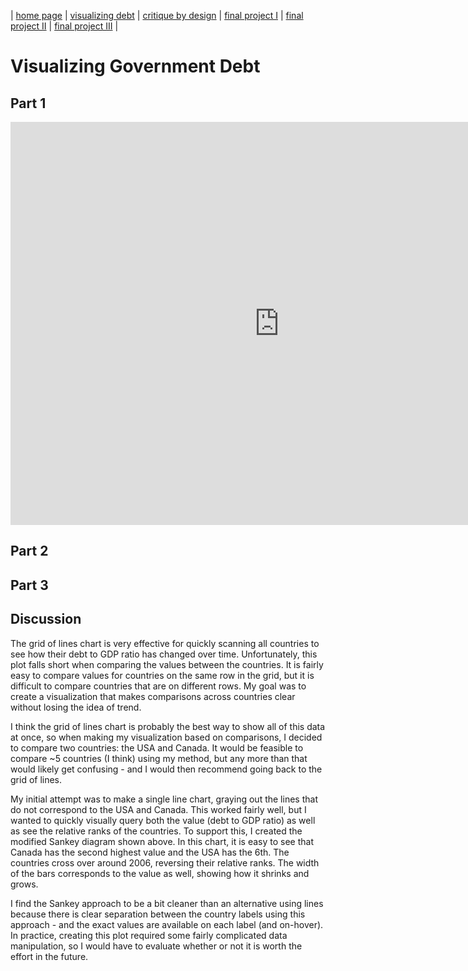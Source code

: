 | [home page](https://cmustudent.github.io/tswd-portfolio-templates/) | [visualizing debt](visualizing-government-debt) | [critique by design](critique-by-design) | [final project I](final-project-part-one) | [final project II](final-project-part-two) | [final project III](final-project-part-three) |

# Visualizing Government Debt

## Part 1

<iframe src="https://data.oecd.org/chart/7b32" width="860" height="645" style="border: 0" mozallowfullscreen="true" webkitallowfullscreen="true" allowfullscreen="true"><a href="https://data.oecd.org/chart/7b32" target="_blank">OECD Chart: General government debt, Total, % of GDP, Annual, 2020</a></iframe>


## Part 2

<div class="flourish-embed flourish-chart" data-src="visualisation/14949439"><script src="https://public.flourish.studio/resources/embed.js"></script></div>

## Part 3

<div class="flourish-embed flourish-sankey" data-src="visualisation/14928245"><script src="https://public.flourish.studio/resources/embed.js"></script></div>

## Discussion
The grid of lines chart is very effective for quickly scanning all countries to see how their debt to GDP ratio has changed over time.  Unfortunately, this plot falls short when comparing the values between the countries.  It is fairly easy to compare values for countries on the same row in the grid, but it is difficult to compare countries that are on different rows.  My goal was to create a visualization that makes comparisons across countries clear without losing the idea of trend.

I think the grid of lines chart is probably the best way to show all of this data at once, so when making my visualization based on comparisons, I decided to compare two countries: the USA and Canada.  It would be feasible to compare ~5 countries (I think) using my method, but any more than that would likely get confusing - and I would then recommend going back to the grid of lines.

My initial attempt was to make a single line chart, graying out the lines that do not correspond to the USA and Canada.  This worked fairly well, but I wanted to quickly visually query both the value (debt to GDP ratio) as well as see the relative ranks of the countries.  To support this, I created the modified Sankey diagram shown above.  In this chart, it is easy to see that Canada has the second highest value and the USA has the 6th.  The countries cross over around 2006, reversing their relative ranks.  The width of the bars corresponds to the value as well, showing how it shrinks and grows.  

I find the Sankey approach to be a bit cleaner than an alternative using lines because there is clear separation between the country labels using this approach - and the exact values are available on each label (and on-hover).  In practice, creating this plot required some fairly complicated data manipulation, so I would have to evaluate whether or not it is worth the effort in the future.




